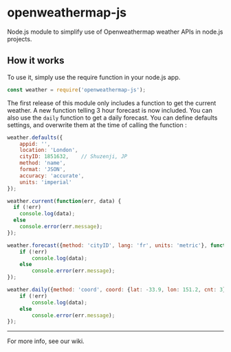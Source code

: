 # openweathermap-js
Node.js module to simplify use of Openweathermap weather APIs in node.js projects.

## How it works
To use it, simply use the require function in your node.js app.
```javascript
const weather = require('openweathermap-js');
```
The first release of this module only includes a function to get the current weather. A new function telling 3 hour forecast is now included. You can also use the `daily` function to get a daily forecast. You can define defaults settings, and overwrite them at the time of calling the function :
```javascript
weather.defaults({
	appid: '',
	location: 'London',
	cityID: 1851632,	// Shuzenji, JP
	method: 'name',
	format: 'JSON',
	accuracy: 'accurate',
	units: 'imperial'
});

weather.current(function(err, data) {
  if (!err)
    console.log(data);
  else
    console.error(err.message);
});

weather.forecast({method: 'cityID', lang: 'fr', units: 'metric'}, function(err, data) {
	if (!err)
		console.log(data);
	else
		console.error(err.message);
});

weather.daily({method: 'coord', coord: {lat: -33.9, lon: 151.2, cnt: 3}}, function(err, data) {
	if (!err)
		console.log(data);
	else
		console.error(err.message);
});
```

***
For more info, see our wiki.